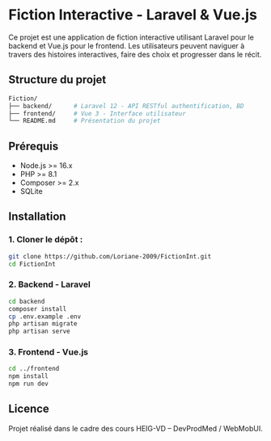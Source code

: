 # Fiction Interactive - Laravel & Vue.js
Ce projet est une application de fiction interactive utilisant Laravel pour le backend et Vue.js pour le frontend. Les utilisateurs peuvent naviguer à travers des histoires interactives, faire des choix et progresser dans le récit.
## Structure du projet

```bash
Fiction/
├── backend/      # Laravel 12 - API RESTful authentification, BD
├── frontend/     # Vue 3 - Interface utilisateur 
└── README.md     # Présentation du projet
```

## Prérequis
- Node.js >= 16.x
- PHP >= 8.1
- Composer >= 2.x
- SQLite

## Installation

### 1. Cloner le dépôt :
```bash
git clone https://github.com/Loriane-2009/FictionInt.git
cd FictionInt
```

### 2. Backend - Laravel
```bash
cd backend
composer install
cp .env.example .env
php artisan migrate
php artisan serve
```

### 3. Frontend - Vue.js
```bash
cd ../frontend
npm install
npm run dev
```

## Licence
Projet réalisé dans le cadre des cours HEIG-VD – DevProdMed / WebMobUI.
